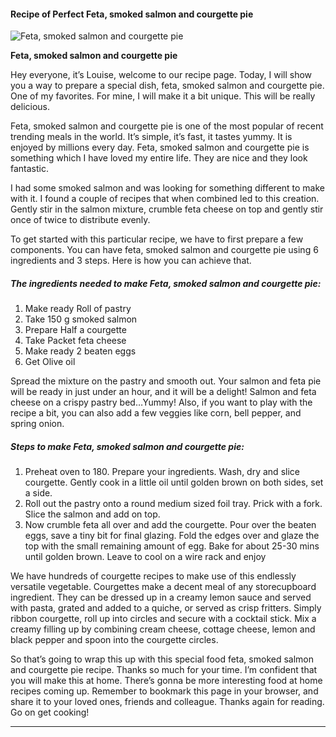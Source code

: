             

#### Recipe of Perfect Feta, smoked salmon and courgette pie

![Feta, smoked salmon and courgette pie](https://img-global.cpcdn.com/recipes/3e0596af96242fa8/751x532cq70/feta-smoked-salmon-and-courgette-pie-recipe-main-photo.jpg)

**Feta, smoked salmon and courgette pie**

Hey everyone, it’s Louise, welcome to our recipe page. Today, I will show you a way to prepare a special dish, feta, smoked salmon and courgette pie. One of my favorites. For mine, I will make it a bit unique. This will be really delicious.

Feta, smoked salmon and courgette pie is one of the most popular of recent trending meals in the world. It’s simple, it’s fast, it tastes yummy. It is enjoyed by millions every day. Feta, smoked salmon and courgette pie is something which I have loved my entire life. They are nice and they look fantastic.

I had some smoked salmon and was looking for something different to make with it. I found a couple of recipes that when combined led to this creation. Gently stir in the salmon mixture, crumble feta cheese on top and gently stir once of twice to distribute evenly.

To get started with this particular recipe, we have to first prepare a few components. You can have feta, smoked salmon and courgette pie using 6 ingredients and 3 steps. Here is how you can achieve that.

##### The ingredients needed to make Feta, smoked salmon and courgette pie:

1.  Make ready Roll of pastry
2.  Take 150 g smoked salmon
3.  Prepare Half a courgette
4.  Take Packet feta cheese
5.  Make ready 2 beaten eggs
6.  Get Olive oil

Spread the mixture on the pastry and smooth out. Your salmon and feta pie will be ready in just under an hour, and it will be a delight! Salmon and feta cheese on a crispy pastry bed…Yummy! Also, if you want to play with the recipe a bit, you can also add a few veggies like corn, bell pepper, and spring onion.

##### Steps to make Feta, smoked salmon and courgette pie:

1.  Preheat oven to 180. Prepare your ingredients. Wash, dry and slice courgette. Gently cook in a little oil until golden brown on both sides, set a side.
2.  Roll out the pastry onto a round medium sized foil tray. Prick with a fork. Slice the salmon and add on top.
3.  Now crumble feta all over and add the courgette. Pour over the beaten eggs, save a tiny bit for final glazing. Fold the edges over and glaze the top with the small remaining amount of egg. Bake for about 25-30 mins until golden brown. Leave to cool on a wire rack and enjoy

We have hundreds of courgette recipes to make use of this endlessly versatile vegetable. Courgettes make a decent meal of any storecupboard ingredient. They can be dressed up in a creamy lemon sauce and served with pasta, grated and added to a quiche, or served as crisp fritters. Simply ribbon courgette, roll up into circles and secure with a cocktail stick. Mix a creamy filling up by combining cream cheese, cottage cheese, lemon and black pepper and spoon into the courgette circles.

So that’s going to wrap this up with this special food feta, smoked salmon and courgette pie recipe. Thanks so much for your time. I’m confident that you will make this at home. There’s gonna be more interesting food at home recipes coming up. Remember to bookmark this page in your browser, and share it to your loved ones, friends and colleague. Thanks again for reading. Go on get cooking!

* * *